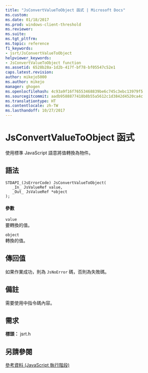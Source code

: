 ```yaml
---
title: "JsConvertValueToObject 函式 | Microsoft Docs"
ms.custom: 
ms.date: 01/18/2017
ms.prod: windows-client-threshold
ms.reviewer: 
ms.suite: 
ms.tgt_pltfrm: 
ms.topic: reference
f1_keywords:
- jsrt/JsConvertValueToObject
helpviewer_keywords:
- JsConvertValueToObject function
ms.assetid: 6528b28a-1d2b-417f-bf78-bf05547c52e1
caps.latest.revision: 
author: mikejo5000
ms.author: mikejo
manager: ghogen
ms.openlocfilehash: 4c93a9f16f76553468839be6c745c3ebc13979f5
ms.sourcegitcommit: aadb9588877418b8b55a5612c1d3842d4520ca4c
ms.translationtype: HT
ms.contentlocale: zh-TW
ms.lasthandoff: 10/27/2017
---
```

# <a name="jsconvertvaluetoobject-function"></a>JsConvertValueToObject 函式
使用標準 JavaScript 語意將值轉換為物件。  
  
## <a name="syntax"></a>語法  
  
```  
STDAPI_(JsErrorCode) JsConvertValueToObject(  
   _In_ JsValueRef value,  
   _Out_ JsValueRef *object  
);  
```  
  
#### <a name="parameters"></a>參數  
 `value`  
 要轉換的值。  
  
 `object`  
 轉換的值。  
  
## <a name="return-value"></a>傳回值  
 如果作業成功，則為 `JsNoError` 碼，否則為失敗碼。  
  
## <a name="remarks"></a>備註  
 需要使用中指令碼內容。  
  
## <a name="requirements"></a>需求  
 **標頭：** jsrt.h  
  
## <a name="see-also"></a>另請參閱  
 [參考資料 (JavaScript 執行階段)](../chakra-hosting/reference-javascript-runtime.md)